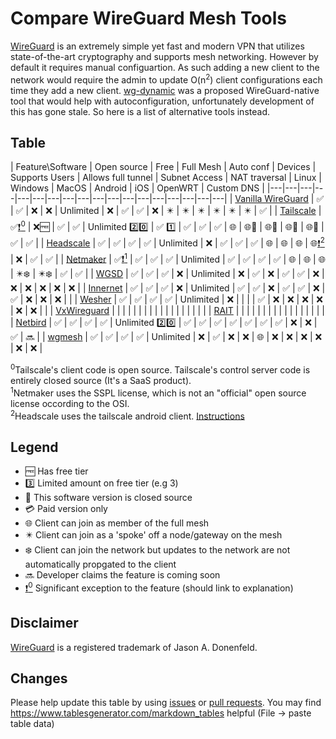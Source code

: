 # Compare WireGuard Mesh Tools
[WireGuard](https://wireguard.com/) is an extremely simple yet fast and modern VPN that utilizes state-of-the-art cryptography and supports mesh networking. However by default it requires manual configuartion. As such adding a new client to the network would require the admin to update O(n<sup>2</sup>) client configurations each time they add a new client. [wg-dynamic](https://git.zx2c4.com/wg-dynamic/about/docs/idea.md) was a proposed WireGuard-native tool that would help with autoconfiguration, unfortunately development of this has gone stale. So here is a list of alternative tools instead.

## Table
| Feature\Software | Open source | Free | Full Mesh | Auto conf | Devices | Supports Users | Allows full tunnel | Subnet Access | NAT traversal | Linux | Windows | MacOS | Android | iOS | OpenWRT | Custom DNS |
|---|---|---|---|---|---|---|---|---|---|---|---|---|---|---|---|---|---|
| [Vanilla WireGuard](https://www.wireguard.com/repositories/) | :white_check_mark: | :white_check_mark: | :x: | :x: | Unlimited | :x: | :white_check_mark: | :white_check_mark: | :x: | :eight_pointed_black_star: | :eight_pointed_black_star: | :eight_pointed_black_star: | :eight_pointed_black_star: | :eight_pointed_black_star: | :eight_pointed_black_star: | :white_check_mark: |
| [Tailscale](https://github.com/tailscale/tailscale) | :white_check_mark:[:exclamation:<sup>0<sup>](#tsexplain1) | :x::free: | :white_check_mark: | :white_check_mark: | Unlimited :two::zero: | :white_check_mark: :one: | :white_check_mark: | :white_check_mark: | :white_check_mark: | :globe_with_meridians: | :globe_with_meridians::lock_with_ink_pen: | :globe_with_meridians::lock_with_ink_pen: | :globe_with_meridians::lock_with_ink_pen: | :globe_with_meridians::lock_with_ink_pen: | :white_check_mark: | :white_check_mark: |
| [Headscale](https://github.com/juanfont/headscale) | :white_check_mark: | :white_check_mark: | :white_check_mark: | :white_check_mark: | Unlimited | :x: | :white_check_mark: | :white_check_mark: | :white_check_mark: | :globe_with_meridians: | :globe_with_meridians: | :globe_with_meridians: | :globe_with_meridians:[:exclamation:<sup>2<sup>](#hsexplain1)  | :x: | :white_check_mark: | :white_check_mark: |
| [Netmaker](https://github.com/gravitl/netmaker) | :white_check_mark:[:exclamation:<sup>1<sup>](#nmexplain1) | :white_check_mark: | :white_check_mark: | :white_check_mark: | Unlimited | :white_check_mark: | :white_check_mark: | :white_check_mark: | :white_check_mark: | :globe_with_meridians: | :globe_with_meridians: | :globe_with_meridians: | :eight_pointed_black_star::snowflake: | :eight_pointed_black_star::snowflake: | :white_check_mark: | :white_check_mark: |
| [WGSD](https://github.com/jwhited/wgsd) | :white_check_mark: | :white_check_mark: | :white_check_mark: | :x: | Unlimited | :x: | :white_check_mark: | :x: | :white_check_mark: | :white_check_mark: | :x: | :x: | :x: | :x: | :x: | :x: |
| [Innernet](https://github.com/tonarino/innernet ) | :white_check_mark: | :white_check_mark: | :white_check_mark: | :x: | Unlimited | :white_check_mark: | :white_check_mark: | :x: | :white_check_mark: | :white_check_mark: | :x: | :white_check_mark: | :x: | :x: | :x: |  | 
| [Wesher](https://github.com/costela/wesher) | :white_check_mark: | :white_check_mark: | :white_check_mark: | :white_check_mark: | Unlimited | :x: |  |  |  | :white_check_mark: | :x: | :x: | :x: | :x: | :x: | :x: |  |
| [VxWireguard](https://github.com/m13253/VxWireguard-Generator) |  |  |  |  |  |  |  |  |  |  |  |  |  |  |  |  | |
| [RAIT](https://gitlab.com/NickCao/RAIT) |  |  |  |  |  |  |  |  |  |  |  |  |  |  |  |  | 
| [Netbird](https://github.com/netbirdio/netbird) | :white_check_mark: | :white_check_mark: | :white_check_mark: | :white_check_mark: | Unlimited :two::zero: | :white_check_mark: | :white_check_mark: | :white_check_mark: | :white_check_mark: | :white_check_mark: | :white_check_mark: | :white_check_mark: | :x: | :x: | :white_check_mark: | :soon: |
| [wgmesh](https://github.com/aschmidt75/wgmesh) | :white_check_mark: | :white_check_mark: | :white_check_mark: | :white_check_mark: | Unlimited | :x: | :white_check_mark: | :x: | :x: | :globe_with_meridians: | :x: | :x: | :x: | :x: | :x: | :x: |
  
 <sup>0</sup><a name="tsexplain1">Tailscale's client code is open source. Tailscale's control server code is entirely closed source (It's a SaaS product).</a>  
 <sup>1</sup><a name="nmexplain1">Netmaker uses the SSPL license, which is not an "official" open source license occording to the OSI.</a>  
 <sup>2</sup><a name="hsexplain1">Headscale uses the tailscale android client. <a href="https://github.com/juanfont/headscale/blob/main/docs/android-client.md">Instructions</a></a>
 
## Legend
- :free: Has free tier
- :three: Limited amount on free tier (e.g 3)
- :lock_with_ink_pen: This software version is closed source
- :credit_card: Paid version only
- :globe_with_meridians: Client can join as member of the full mesh
- :eight_pointed_black_star: Client can join as a 'spoke' off a node/gateway on the mesh
- :snowflake: Client can join the network but updates to the network are not automatically propgated to the client
- :soon: Developer claims the feature is coming soon
- [:exclamation:<sup>0<sup>](https://github.com/HarvsG/WireGuardMeshes/blob/main/readme.md#legend) Significant exception to the feature (should link to explanation)

## Disclaimer
 [WireGuard](https://wireguard.com/) is a registered trademark of Jason A. Donenfeld.
 
## Changes
Please help update this table by using [issues](https://github.com/HarvsG/WireGuardMeshes/issues) or [pull requests](https://github.com/HarvsG/WireGuardMeshes/pulls). You may find https://www.tablesgenerator.com/markdown_tables helpful (File -> paste table data)

